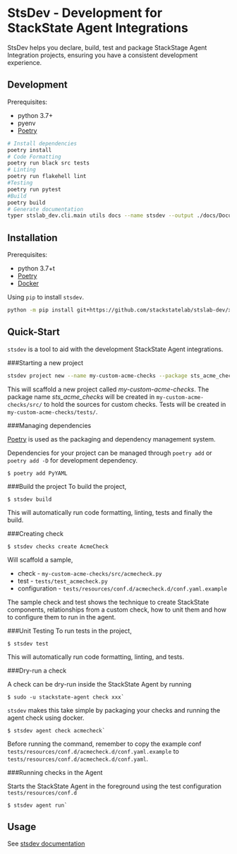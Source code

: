 # StsDev - Development for StackState Agent Integrations

StsDev helps you declare, build, test and package StackStage Agent Integration projects,
ensuring you have a consistent development experience.

## Development

Prerequisites:
- python 3.7+
- pyenv
- [Poetry](https://python-poetry.org/)

```bash
# Install dependencies
poetry install
# Code Formatting
poetry run black src tests
# Linting
poetry run flakehell lint
#Testing
poetry run pytest
#Build
poetry build
# Generate documentation
typer stslab_dev.cli.main utils docs --name stsdev --output ./docs/Documentation.md   


```


## Installation

Prerequisites:
- python 3.7+t
- [Poetry](https://python-poetry.org/)
- [Docker](https://www.docker.com/get-started)


Using `pip` to install `stsdev`.

```bash
python -m pip install git+https://github.com/stackstatelab/stslab-dev/xxx/todo
```

## Quick-Start

`stsdev` is a tool to aid with the development StackState Agent integrations.

###Starting a new project

```bash
stsdev project new --name my-custom-acme-checks --package sts_acme_checks

```

This will scaffold a new project called *my-custom-acme-checks*.  The package name *sts_acme_checks* will
be created in `my-custom-acme-checks/src/` to hold the sources for custom checks.
Tests will be created in `my-custom-acme-checks/tests/`.

###Managing dependencies

[Poetry](https://python-poetry.org/) is used as the packaging and dependency management system.

Dependencies for your project can be managed through `poetry add` or `poetry add -D` for development dependency.

```console
$ poetry add PyYAML  
```

###Build the project
To build the project,
```console
$ stsdev build  
```
This will automatically run code formatting, linting, tests and finally the build.


###Creating check

```console
$ stsdev checks create AcmeCheck
```
Will scaffold a sample,
* check -  `my-custom-acme-checks/src/acmecheck.py`
* test -   `tests/test_acmecheck.py`
* configuration - `tests/resources/conf.d/acmecheck.d/conf.yaml.example`


The sample check and test shows the technique to create StackState components, relationships
from a custom check, how to unit them and how to configure them to run in the agent.

###Unit Testing
To run tests in the project,
```console
$ stsdev test 
```
This will automatically run code formatting, linting, and tests.

###Dry-run a check

A check can be dry-run inside the StackState Agent by running 
```console
$ sudo -u stackstate-agent check xxx`
```
`stsdev` makes this take simple by packaging your checks and running the agent check using docker.

```console
$ stsdev agent check acmecheck`
```
Before running the command, remember to copy the example conf `tests/resources/conf.d/acmecheck.d/conf.yaml.example` to
`tests/resources/conf.d/acmecheck.d/conf.yaml`.


###Running checks in the Agent

Starts the StackState Agent in the foreground using the test configuration `tests/resources/conf.d`

```console
$ stsdev agent run`
```



## Usage

See [stsdev documentation](./docs/Documentation.md)